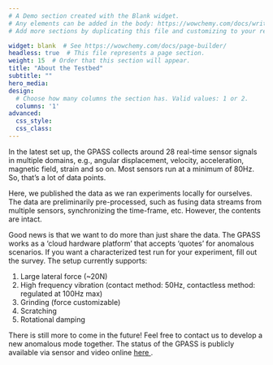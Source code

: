 ```yaml
---
# A Demo section created with the Blank widget.
# Any elements can be added in the body: https://wowchemy.com/docs/writing-markdown-latex/
# Add more sections by duplicating this file and customizing to your requirements.

widget: blank  # See https://wowchemy.com/docs/page-builder/
headless: true  # This file represents a page section.
weight: 15  # Order that this section will appear.
title: "About the Testbed"
subtitle: ""
hero_media: 
design:
  # Choose how many columns the section has. Valid values: 1 or 2.
  columns: '1'
advanced:
  css_style:
  css_class:
---
```


In the latest set up, the GPASS collects around 28 real-time sensor signals in multiple domains, e.g., angular displacement, velocity, acceleration, magnetic field, strain and so on. Most sensors run at a minimum of 80Hz. So, that’s a lot of data points.  

Here, we published the data as we ran experiments locally for ourselves. The data are preliminarily pre-processed, such as fusing data streams from multiple sensors, synchronizing the time-frame, etc. However, the contents are intact. 

Good news is that we want to do more than just share the data. The GPASS works as a ‘cloud hardware platform’ that accepts ‘quotes’ for anomalous scenarios. If you want a characterized test run for your experiment, fill out the survey. The setup currently supports:

1. Large lateral force (~20N)
2. High frequency vibration (contact method: 50Hz, contactless method: regulated at 100Hz max)
3. Grinding (force customizable)
4. Scratching
5. Rotational damping 

There is still more to come in the future! Feel free to contact us to develop a new anomalous mode together. The status of the GPASS is publicly available via sensor and video online <a href="https://thingspeak.com/channels/1289599"> here </a>.

